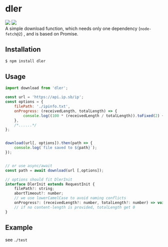 # dler

[![](https://badgen.net/packagephobia/install/dler)](https://packagephobia.com/result?p=dler)
[![](https://img.shields.io/npm/v/dler)](https://www.npmjs.com/package/dler)  
A simple download function, which needs only one dependency (`node-fetch@2`) , and is based on Promise.

## Installation

```sh
$ npm install dler
```

## Usage

```js
import download from 'dler';

const url = 'https://api.ip.sb/ip';
const options = {
    filePath: './ipinfo.txt',
    onProgress: (receivedLength, totalLength) => {
        console.log((100 * (receivedLength / totalLength)).toFixed(2) + '%');
    },
    /*......*/
};


download(url[, options]).then(path => {
    console.log(`file saved to ${path}`);
});


// or use async/await
const path = await download(url [,options]);

// options should fit DlerInit
interface DlerInit extends RequestInit {
    filePath?: string;
    abortTimeout?: number;
    // we use lowerCamelCase to avoid naming conflicts
    onProgress?: (receivedLength?: number, totalLength?: number) => void;
    // if no content-length is provided, totalLength get 0
}

```

## Example

see `./test`
